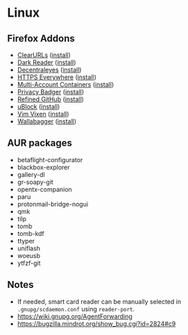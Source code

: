 # Linux

## Firefox Addons

- [ClearURLs](https://gitlab.com/KevinRoebert/ClearUrls) ([install](https://addons.mozilla.org/en-US/firefox/addon/clearurls/))
- [Dark Reader](https://github.com/darkreader/darkreader) ([install](https://addons.mozilla.org/en-US/firefox/addon/darkreader/))
- [Decentraleyes](https://git.synz.io/Synzvato/decentraleyes) ([install](https://addons.mozilla.org/en-US/firefox/addon/decentraleyes/))
- [HTTPS Everywhere](https://github.com/EFForg/https-everywhere) ([install](https://www.eff.org/https-everywhere))
- [Multi-Account Containers](https://github.com/mozilla/multi-account-containers) ([install](https://addons.mozilla.org/en-US/firefox/addon/multi-account-containers/))
- [Privacy Badger](https://github.com/EFForg/privacybadger) ([install](https://privacybadger.org/))
- [Refined GitHub](https://github.com/sindresorhus/refined-github) ([install](https://addons.mozilla.org/en-US/firefox/addon/refined-github-/))
- [uBlock](https://github.com/gorhill/uBlock) ([install](https://addons.mozilla.org/en-US/firefox/addon/ublock-origin/))
- [Vim Vixen](https://github.com/ueokande/vim-vixen) ([install](https://addons.mozilla.org/en-US/firefox/addon/vim-vixen/))
- [Wallabagger](https://github.com/wallabag/wallabagger) ([install](https://addons.mozilla.org/en-US/firefox/addon/wallabagger/))

## AUR packages

- betaflight-configurator
- blackbox-explorer
- gallery-dl
- gr-soapy-git
- opentx-companion
- paru
- protonmail-bridge-nogui
- qmk
- tilp
- tomb
- tomb-kdf
- ttyper
- uniflash
- woeusb
- ytfzf-git

## Notes

- If needed, smart card reader can be manually selected in `.gnupg/scdaemon.conf` using `reader-port`.
- https://wiki.gnupg.org/AgentForwarding
- https://bugzilla.mindrot.org/show_bug.cgi?id=2824#c9
